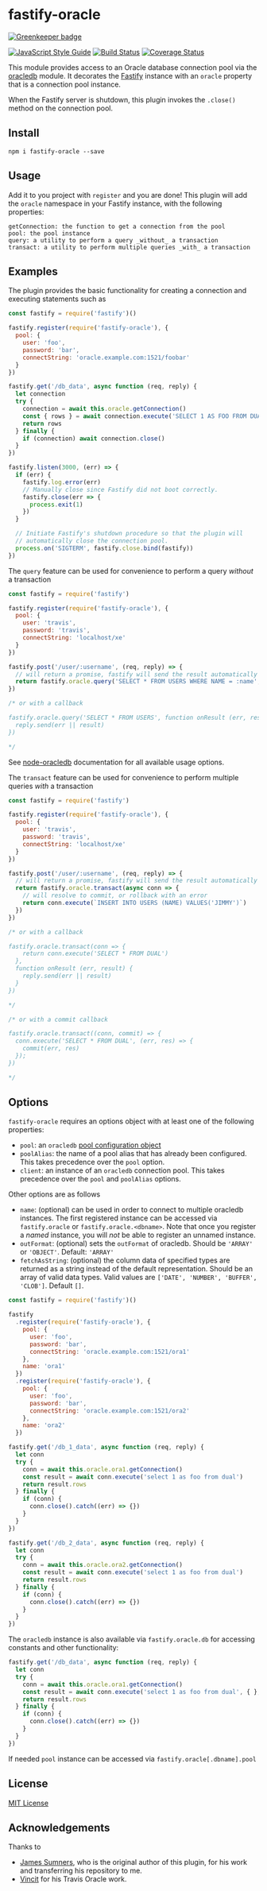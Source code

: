 # fastify-oracle
[![Greenkeeper badge](https://badges.greenkeeper.io/cemremengu/fastify-oracle.svg)](https://greenkeeper.io/)

[![JavaScript Style Guide](https://img.shields.io/badge/code_style-standard-brightgreen.svg)](https://standardjs.com) [![Build Status](https://travis-ci.org/cemremengu/fastify-oracle.svg?branch=master)](https://travis-ci.org/cemremengu/fastify-oracle) [![Coverage Status](https://coveralls.io/repos/github/cemremengu/fastify-oracle/badge.svg?branch=master)](https://coveralls.io/github/cemremengu/fastify-oracle?branch=master)

This module provides access to an Oracle database connection pool via the
[oracledb](https://npm.im/oracledb) module. It decorates the [Fastify](https://fastify.io)
instance with an `oracle` property that is a connection pool instance.

When the Fastify server is shutdown, this plugin invokes the `.close()` method
on the connection pool.

## Install
```
npm i fastify-oracle --save
```

## Usage
Add it to you project with `register` and you are done!
This plugin will add the `oracle` namespace in your Fastify instance, with the following properties:
```
getConnection: the function to get a connection from the pool
pool: the pool instance
query: a utility to perform a query _without_ a transaction
transact: a utility to perform multiple queries _with_ a transaction
```

## Examples

The plugin provides the basic functionality for creating a connection and executing statements such as

```js
const fastify = require('fastify')()

fastify.register(require('fastify-oracle'), {
  pool: {
    user: 'foo',
    password: 'bar',
    connectString: 'oracle.example.com:1521/foobar'
  }
})

fastify.get('/db_data', async function (req, reply) {
  let connection
  try {
    connection = await this.oracle.getConnection()
    const { rows } = await connection.execute('SELECT 1 AS FOO FROM DUAL')
    return rows
  } finally {
    if (connection) await connection.close()
  }
})

fastify.listen(3000, (err) => {
  if (err) {
    fastify.log.error(err)
    // Manually close since Fastify did not boot correctly.
    fastify.close(err => {
      process.exit(1)
    })
  }

  // Initiate Fastify's shutdown procedure so that the plugin will
  // automatically close the connection pool.
  process.on('SIGTERM', fastify.close.bind(fastify))
})
```

The `query` feature can be used for convenience to perform a query _without_ a transaction

```js
const fastify = require('fastify')

fastify.register(require('fastify-oracle'), {
  pool: {
    user: 'travis',
    password: 'travis',
    connectString: 'localhost/xe'
  } 
})

fastify.post('/user/:username', (req, reply) => {
  // will return a promise, fastify will send the result automatically
  return fastify.oracle.query('SELECT * FROM USERS WHERE NAME = :name', { name: 'james' })
})

/* or with a callback

fastify.oracle.query('SELECT * FROM USERS', function onResult (err, result) {
  reply.send(err || result)
})

*/
```
See [node-oracledb](https://oracle.github.io/node-oracledb/doc/api.html#-426-connectionexecute) documentation for all available usage options.

The `transact` feature can be used for convenience to perform multiple queries _with_ a transaction

```js
const fastify = require('fastify')

fastify.register(require('fastify-oracle'), {
  pool: {
    user: 'travis',
    password: 'travis',
    connectString: 'localhost/xe'
  } 
})

fastify.post('/user/:username', (req, reply) => {
  // will return a promise, fastify will send the result automatically
  return fastify.oracle.transact(async conn => {
    // will resolve to commit, or rollback with an error
    return conn.execute(`INSERT INTO USERS (NAME) VALUES('JIMMY')`)
  })
})

/* or with a callback

fastify.oracle.transact(conn => {
    return conn.execute('SELECT * FROM DUAL')
  },
  function onResult (err, result) {
    reply.send(err || result)
  }
})

*/

/* or with a commit callback

fastify.oracle.transact((conn, commit) => {
  conn.execute('SELECT * FROM DUAL', (err, res) => {
    commit(err, res)
  });
})

*/

```

## Options

`fastify-oracle` requires an options object with at least one of the following
properties:

- `pool`: an `oracledb` [pool configuration object](https://github.com/oracle/node-oracledb/blob/33331413/doc/api.md#createpool)
- `poolAlias`: the name of a pool alias that has already been configured. This
takes precedence over the `pool` option.
- `client`: an instance of an `oracledb` connection pool. This takes precedence
over the `pool` and `poolAlias` options.

Other options are as follows

- `name`: (optional) can be used in order to connect to multiple oracledb instances. The first registered instance can be accessed via `fastify.oracle` or `fastify.oracle.<dbname>`. Note that once you register a *named* instance, you will *not* be able to register an unnamed instance.
- `outFormat`: (optional) sets the `outFormat` of oracledb. Should be `'ARRAY'` or `'OBJECT'`. Default: `'ARRAY'`
- `fetchAsString`: (optional) the column data of specified types are returned as a string instead of the default representation. Should be an array of valid data types. 
Valid values are `['DATE', 'NUMBER', 'BUFFER', 'CLOB']`. Default `[]`.


```js
const fastify = require('fastify')()

fastify
  .register(require('fastify-oracle'), {
    pool: {
      user: 'foo',
      password: 'bar',
      connectString: 'oracle.example.com:1521/ora1'
    },
    name: 'ora1'
  })
  .register(require('fastify-oracle'), {
    pool: {
      user: 'foo',
      password: 'bar',
      connectString: 'oracle.example.com:1521/ora2'
    },
    name: 'ora2'
  })

fastify.get('/db_1_data', async function (req, reply) {
  let conn
  try {
    conn = await this.oracle.ora1.getConnection()
    const result = await conn.execute('select 1 as foo from dual')  
    return result.rows
  } finally {
    if (conn) {
      conn.close().catch((err) => {})
    }
  } 
})

fastify.get('/db_2_data', async function (req, reply) {
  let conn
  try {
    conn = await this.oracle.ora2.getConnection()
    const result = await conn.execute('select 1 as foo from dual')  
    return result.rows
  } finally {
    if (conn) {
      conn.close().catch((err) => {})
    }
  }
})
```

The `oracledb` instance is also available via `fastify.oracle.db` for accessing constants and other functionality:

```js
fastify.get('/db_data', async function (req, reply) {
  let conn
  try {
    conn = await this.oracle.ora1.getConnection()
    const result = await conn.execute('select 1 as foo from dual', { }, { outFormat: this.oracle.db.OBJECT })
    return result.rows
  } finally {
    if (conn) {
      conn.close().catch((err) => {})
    }
  } 
})
```

If needed `pool` instance can be accessed via `fastify.oracle[.dbname].pool`

## License

[MIT License](http://jsumners.mit-license.org/)

## Acknowledgements

Thanks to 
- [James Sumners](https://github.com/jsumners), who is the original author of this plugin, for his work and transferring his repository to me.
- [Vincit](https://github.com/Vincit/travis-oracledb-xe) for his Travis Oracle work.
